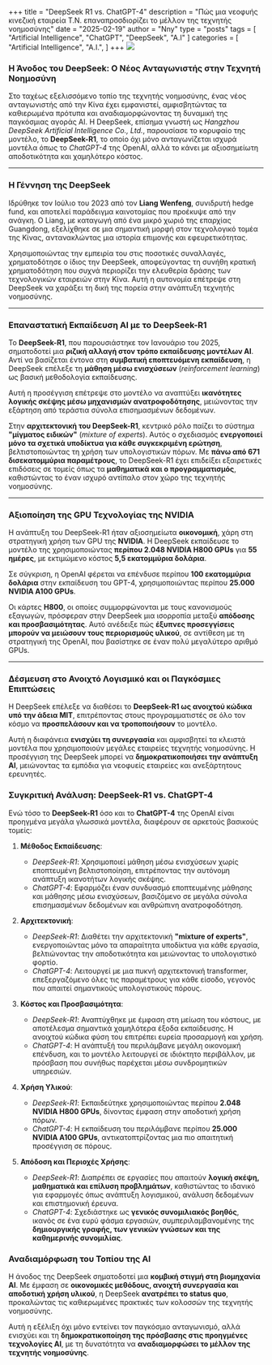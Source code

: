 +++
title = "DeepSeek R1 vs. ChatGPT-4"
description = "Πώς μια νεοφυής κινεζική εταιρεία Τ.Ν. επαναπροσδιορίζει το μέλλον της τεχνητής νοημοσύνης"
date = "2025-02-19"
author = "Nny"
type = "posts"
tags = [
    "Artificial Intelligence",
    "ChatGPT",
    "DeepSeek",
    "A.I"
]
categories = [
   "Artificial Intelligence",
   "A.I.",
]
+++
![](/images/background.jpg)


### **Η Άνοδος του DeepSeek: Ο Νέος Ανταγωνιστής στην Τεχνητή Νοημοσύνη**  

Στο ταχέως εξελισσόμενο τοπίο της τεχνητής νοημοσύνης, ένας νέος ανταγωνιστής από την Κίνα έχει εμφανιστεί, αμφισβητώντας τα καθιερωμένα πρότυπα και αναδιαμορφώνοντας τη δυναμική της παγκόσμιας αγοράς AI. Η DeepSeek, επίσημα γνωστή ως *Hangzhou DeepSeek Artificial Intelligence Co., Ltd.*, παρουσίασε το κορυφαίο της μοντέλο, το **DeepSeek-R1**, το οποίο όχι μόνο ανταγωνίζεται ισχυρά μοντέλα όπως το *ChatGPT-4* της OpenAI, αλλά το κάνει με αξιοσημείωτη αποδοτικότητα και χαμηλότερο κόστος.  

---

### **Η Γέννηση της DeepSeek**  

Ιδρύθηκε τον Ιούλιο του 2023 από τον **Liang Wenfeng**, συνιδρυτή hedge fund, και αποτελεί παράδειγμα καινοτομίας που προέκυψε από την ανάγκη. Ο Liang, με καταγωγή από ένα μικρό χωριό της επαρχίας Guangdong, εξελίχθηκε σε μια σημαντική μορφή στον τεχνολογικό τομέα της Κίνας, αντανακλώντας μια ιστορία επιμονής και εφευρετικότητας.  

Χρησιμοποιώντας την εμπειρία του στις ποσοτικές συναλλαγές, χρηματοδότησε ο ίδιος την DeepSeek, αποφεύγοντας τη συνήθη κρατική χρηματοδότηση που συχνά περιορίζει την ελευθερία δράσης των τεχνολογικών εταιρειών στην Κίνα. Αυτή η αυτονομία επέτρεψε στη DeepSeek να χαράξει τη δική της πορεία στην ανάπτυξη τεχνητής νοημοσύνης.  

---

### **Επαναστατική Εκπαίδευση AI με το DeepSeek-R1**  

Το **DeepSeek-R1**, που παρουσιάστηκε τον Ιανουάριο του 2025, σηματοδοτεί μια **ριζική αλλαγή στον τρόπο εκπαίδευσης μοντέλων AI**. Αντί να βασίζεται έντονα στη **συμβατική εποπτευόμενη εκπαίδευση**, η DeepSeek επέλεξε τη **μάθηση μέσω ενισχύσεων** (*reinforcement learning*) ως βασική μεθοδολογία εκπαίδευσης.  

Αυτή η προσέγγιση επέτρεψε στο μοντέλο να αναπτύξει **ικανότητες λογικής σκέψης μέσω μηχανισμών ανατροφοδότησης**, μειώνοντας την εξάρτηση από τεράστια σύνολα επισημασμένων δεδομένων.  

Στην **αρχιτεκτονική του DeepSeek-R1**, κεντρικό ρόλο παίζει το σύστημα **"μίγματος ειδικών"** (*mixture of experts*). Αυτός ο σχεδιασμός **ενεργοποιεί μόνο τα σχετικά υποδίκτυα για κάθε συγκεκριμένη ερώτηση**, βελτιστοποιώντας τη χρήση των υπολογιστικών πόρων. Με **πάνω από 671 δισεκατομμύρια παραμέτρους**, το DeepSeek-R1 έχει επιδείξει εξαιρετικές επιδόσεις σε τομείς όπως τα **μαθηματικά και ο προγραμματισμός**, καθιστώντας το έναν ισχυρό αντίπαλο στον χώρο της τεχνητής νοημοσύνης.  

---

### **Αξιοποίηση της GPU Τεχνολογίας της NVIDIA**  

Η ανάπτυξη του DeepSeek-R1 ήταν αξιοσημείωτα **οικονομική**, χάρη στη στρατηγική χρήση των GPU της **NVIDIA**. Η DeepSeek εκπαίδευσε το μοντέλο της χρησιμοποιώντας **περίπου 2.048 NVIDIA H800 GPUs** για **55 ημέρες**, με εκτιμώμενο κόστος **5,5 εκατομμύρια δολάρια**.  

Σε σύγκριση, η OpenAI φέρεται να επένδυσε περίπου **100 εκατομμύρια δολάρια** στην εκπαίδευση του GPT-4, χρησιμοποιώντας περίπου **25.000 NVIDIA A100 GPUs**.  

Οι κάρτες **H800**, οι οποίες συμμορφώνονται με τους κανονισμούς εξαγωγών, πρόσφεραν στην DeepSeek μια ισορροπία μεταξύ **απόδοσης και προσβασιμότητας**. Αυτό ανέδειξε πώς **έξυπνες προσεγγίσεις μπορούν να μειώσουν τους περιορισμούς υλικού**, σε αντίθεση με τη στρατηγική της OpenAI, που βασίστηκε σε έναν πολύ μεγαλύτερο αριθμό GPUs.  

---

### **Δέσμευση στο Ανοιχτό Λογισμικό και οι Παγκόσμιες Επιπτώσεις**  

Η DeepSeek επέλεξε να διαθέσει το **DeepSeek-R1 ως ανοιχτού κώδικα υπό την άδεια MIT**, επιτρέποντας στους προγραμματιστές σε όλο τον κόσμο να **προσπελάσουν και να τροποποιήσουν** το μοντέλο.  

Αυτή η διαφάνεια **ενισχύει τη συνεργασία** και αμφισβητεί τα κλειστά μοντέλα που χρησιμοποιούν μεγάλες εταιρείες τεχνητής νοημοσύνης. Η προσέγγιση της DeepSeek μπορεί να **δημοκρατικοποιήσει την ανάπτυξη AI**, μειώνοντας τα εμπόδια για νεοφυείς εταιρείες και ανεξάρτητους ερευνητές.  

### **Συγκριτική Ανάλυση: DeepSeek-R1 vs. ChatGPT-4**  

Ενώ τόσο το **DeepSeek-R1** όσο και το **ChatGPT-4** της OpenAI είναι προηγμένα μεγάλα γλωσσικά μοντέλα, διαφέρουν σε αρκετούς βασικούς τομείς:  

1. **Μέθοδος Εκπαίδευσης**:  
   - *DeepSeek-R1*: Χρησιμοποιεί μάθηση μέσω ενισχύσεων χωρίς εποπτευμένη βελτιστοποίηση, επιτρέποντας την αυτόνομη ανάπτυξη ικανοτήτων λογικής σκέψης.  
   - *ChatGPT-4*: Εφαρμόζει έναν συνδυασμό εποπτευμένης μάθησης και μάθησης μέσω ενισχύσεων, βασιζόμενο σε μεγάλα σύνολα επισημασμένων δεδομένων και ανθρώπινη ανατροφοδότηση.  

2. **Αρχιτεκτονική**:  
   - *DeepSeek-R1*: Διαθέτει την αρχιτεκτονική **"mixture of experts"**, ενεργοποιώντας μόνο τα απαραίτητα υποδίκτυα για κάθε εργασία, βελτιώνοντας την αποδοτικότητα και μειώνοντας το υπολογιστικό φορτίο.  
   - *ChatGPT-4*: Λειτουργεί με μια πυκνή αρχιτεκτονική transformer, επεξεργαζόμενο όλες τις παραμέτρους για κάθε είσοδο, γεγονός που απαιτεί σημαντικούς υπολογιστικούς πόρους.  

3. **Κόστος και Προσβασιμότητα**:  
   - *DeepSeek-R1*: Αναπτύχθηκε με έμφαση στη μείωση του κόστους, με αποτέλεσμα σημαντικά χαμηλότερα έξοδα εκπαίδευσης. Η ανοιχτού κώδικα φύση του επιτρέπει ευρεία προσαρμογή και χρήση.  
   - *ChatGPT-4*: Η ανάπτυξή του περιλάμβανε μεγάλη οικονομική επένδυση, και το μοντέλο λειτουργεί σε ιδιόκτητο περιβάλλον, με πρόσβαση που συνήθως παρέχεται μέσω συνδρομητικών υπηρεσιών.  

4. **Χρήση Υλικού**:  
   - *DeepSeek-R1*: Εκπαιδεύτηκε χρησιμοποιώντας περίπου **2.048 NVIDIA H800 GPUs**, δίνοντας έμφαση στην αποδοτική χρήση πόρων.  
   - *ChatGPT-4*: Η εκπαίδευση του περιλάμβανε περίπου **25.000 NVIDIA A100 GPUs**, αντικατοπτρίζοντας μια πιο απαιτητική προσέγγιση σε πόρους.  

5. **Απόδοση και Περιοχές Χρήσης**:  
   - *DeepSeek-R1*: Διαπρέπει σε εργασίες που απαιτούν **λογική σκέψη, μαθηματικά και επίλυση προβλημάτων**, καθιστώντας το ιδανικό για εφαρμογές όπως ανάπτυξη λογισμικού, ανάλυση δεδομένων και επιστημονική έρευνα.  
   - *ChatGPT-4*: Σχεδιάστηκε ως **γενικός συνομιλιακός βοηθός**, ικανός σε ένα ευρύ φάσμα εργασιών, συμπεριλαμβανομένης της **δημιουργικής γραφής, των γενικών γνώσεων και της καθημερινής συνομιλίας**.

### **Αναδιαμόρφωση του Τοπίου της AI**  

Η άνοδος της DeepSeek σηματοδοτεί μια **κομβική στιγμή στη βιομηχανία AI**. Με έμφαση σε **οικονομικές μεθόδους, ανοιχτή συνεργασία και αποδοτική χρήση υλικού**, η DeepSeek **ανατρέπει το status quo**, προκαλώντας τις καθιερωμένες πρακτικές των κολοσσών της τεχνητής νοημοσύνης.  

Αυτή η εξέλιξη όχι μόνο εντείνει τον παγκόσμιο ανταγωνισμό, αλλά ενισχύει και τη **δημοκρατικοποίηση της πρόσβασης στις προηγμένες τεχνολογίες AI**, με τη δυνατότητα να **αναδιαμορφώσει το μέλλον της τεχνητής νοημοσύνης**.
